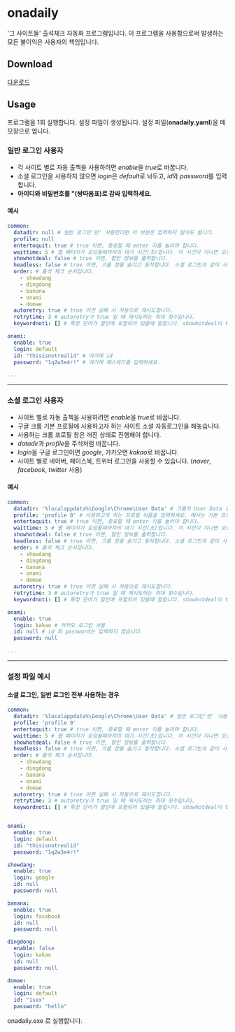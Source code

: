 # onadaily
'그 사이트들' 출석체크 자동화 프로그램입니다. 이 프로그램을 사용함으로써 발생하는 모든 불이익은 사용자의 책임입니다.

## Download
[다운로드](https://github.com/monkm1/onadaily/releases/latest)

## Usage
프로그램을 1회 실행합니다. 설정 파일이 생성됩니다.
설정 파일(**onadaily.yaml**)을 메모장으로 엽니다.

### 일반 로그인 사용자
* 각 사이트 별로 자동 출첵을 사용하려면 *enable*을 *true*로 바꿉니다.
* 소셜 로그인을 사용하지 않으면 *login*은 *default*로 놔두고, *id*와 *password*를 입력합니다.
* __아이디와 비밀번호를 "(쌍따옴표)로 감싸 입력하세요.__

#### 예시
```yaml
common:
  datadir: null # 일반 로그인'만' 사용한다면 이 부분은 입력하지 않아도 됩니다.
  profile: null
  entertoquit: true # true 이면, 종료할 때 enter 키를 눌러야 합니다.
  waittime: 5 # 웹 페이지가 로딩될때까지의 대기 시간(초)입니다. 이 시간이 지나면 오류로 처리됩니다.
  showhotdeal: false # true 이면, 할인 정보를 출력합니다.
  headless: false # true 이면, 크롬 창을 숨기고 동작합니다. 소셜 로그인과 같이 사용할 수 없습니다.
  order: # 출석 체크 순서입니다.
    - showdang
    - dingdong
    - banana
    - onami
    - domae
  autoretry: true # true 이면 실패 시 자동으로 재시도합니다.
  retrytime: 3 # autoretry가 true 일 때 재시도하는 최대 횟수입니다.
  keywordnoti: [] # 특정 단어가 할인에 포함되어 있을때 알립니다. showhotdeal이 true 일때만 동작합니다. ex) keywordnoti: ["로션", "메이드"]

onami:
  enable: true
  login: default
  id: "thisisnotrealid" # 여기에 id
  password: "1q2w3e4r!" # 여기에 패스워드를 입력하세요.

...
```

---------------

### 소셜 로그인 사용자
* 사이트 별로 자동 출첵을 사용하려면 *enable*을 *true*로 바꿉니다.
* 구글 크롬 기본 프로필에 사용하고자 하는 사이트 소셜 자동로그인을 해놓습니다.
* 사용하는 크롬 프로필 창은 꺼진 상태로 진행해야 합니다.
* *datadir*과 *profile*을 주석처럼 바꿉니다.
* *login*을 구글 로그인이면 *google*, 카카오면 *kakao*로 바꿉니다.
* 사이트 별로 네이버, 페이스북, 트위터 로그인을 사용할 수 있습니다. (*naver*, *facebook*, *twitter* 사용)

#### 예시
```yaml
common:
  datadir: '%localappdata%\Google\Chrome\User Data' # 크롬의 User Data 경로를 입력하세요. 예시는 기본 경로입니다.
  profile: 'profile 0' # 사용하고자 하는 프로필 이름을 입력하세요. 예시는 기본 프로필입니다.
  entertoquit: true # true 이면, 종료할 때 enter 키를 눌러야 합니다.
  waittime: 5 # 웹 페이지가 로딩될때까지의 대기 시간(초)입니다. 이 시간이 지나면 오류로 처리됩니다.
  showhotdeal: false # true 이면, 할인 정보를 출력합니다.
  headless: false # true 이면, 크롬 창을 숨기고 동작합니다. 소셜 로그인과 같이 사용할 수 없습니다.
  order: # 출석 체크 순서입니다.
    - showdang
    - dingdong
    - banana
    - onami
    - domae
  autoretry: true # true 이면 실패 시 자동으로 재시도합니다.
  retrytime: 3 # autoretry가 true 일 때 재시도하는 최대 횟수입니다.
  keywordnoti: [] # 특정 단어가 할인에 포함되어 있을때 알립니다. showhotdeal이 true 일때만 동작합니다. ex) keywordnoti: ["로션", "메이드"]

onami:
  enable: true
  login: kakao # 카카오 로그인 사용
  id: null # id 와 password는 입력하지 않습니다.
  password: null

...
```
--------------
### 설정 파일 예시
#### 소셜 로그인, 일반 로그인 전부 사용하는 경우
```yaml
common:
  datadir: '%localappdata%\Google\Chrome\User Data' # 일반 로그인'만' 사용한다면 이 부분은 입력하지 않아도 됩니다.
  profile: 'profile 0'
  entertoquit: true # true 이면, 종료할 때 enter 키를 눌러야 합니다.
  waittime: 5 # 웹 페이지가 로딩될때까지의 대기 시간(초)입니다. 이 시간이 지나면 오류로 처리됩니다.
  showhotdeal: false # true 이면, 할인 정보를 출력합니다.
  headless: false # true 이면, 크롬 창을 숨기고 동작합니다. 소셜 로그인과 같이 사용할 수 없습니다.
  order: # 출석 체크 순서입니다.
    - showdang
    - dingdong
    - banana
    - onami
    - domae
  autoretry: true # true 이면 실패 시 자동으로 재시도합니다.
  retrytime: 3 # autoretry가 true 일 때 재시도하는 최대 횟수입니다.
  keywordnoti: [] # 특정 단어가 할인에 포함되어 있을때 알립니다. showhotdeal이 true 일때만 동작합니다. ex) keywordnoti: ["로션", "메이드"]


onami:
  enable: true
  login: default
  id: "thisisnotrealid"
  password: "1q2w3e4r!"

showdang:
  enable: true
  login: google
  id: null
  password: null

banana:
  enable: true
  login: facebook
  id: null
  password: null

dingdong:
  enable: false
  login: kakao
  id: null
  password: null

domae:
  enable: true
  login: default
  id: "1sex"
  password: "hello"
```
onadaily.exe 로 실행합니다.
